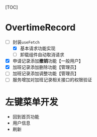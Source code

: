 [TOC]

# OvertimeRecord
- [ ] 封装`useFetch`
    - [x] 基本请求功能实现
    - [ ] 卸载组件自动取消请求
- [x] 申请记录添加**撤销**功能【一般用户】
- [x] 加班记录添加删除功能【管理员】
- [ ] 加班记录添加调整功能【管理员】
- [ ] 服务增加对加班记录相关接口的权限验证

# 左键菜单开发
- 回到首页功能
- 用户信息
- 刷新
